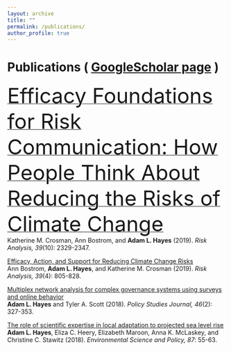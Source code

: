 ```yaml
---
layout: archive
title: ""
permalink: /publications/
author_profile: true
---
```


# Publications ( [GoogleScholar page](https://scholar.google.com/citations?user=X7RSdYUAAAAJ&hl=en) )

[<font size="14">Efficacy Foundations for Risk Communication: How People Think About Reducing the Risks of Climate Change </font>](https://doi.org/10.1111/risa.13334)\
Katherine M. Crosman, Ann Bostrom, and **Adam L. Hayes** (2019). *Risk Analysis, 39*(10): 2329-2347.

[Efficacy, Action, and Support for Reducing Climate Change Risks](https://doi.org/10.1111/risa.13210)\
Ann Bostrom, **Adam L. Hayes**, and Katherine M. Crosman (2019). *Risk Analysis, 39*(4): 805-828.

[Multiplex network analysis for complex governance systems using surveys and online behavior](https://doi.org/10.1111/psj.12210)\
**Adam L. Hayes** and Tyler A. Scott (2018). *Policy Studies Journal, 46*(2): 327-353.

[The role of scientific expertise in local adaptation to projected sea level rise](https://doi.org/10.1016/j.envsci.2018.05.012)\
**Adam L. Hayes**, Eliza C. Heery, Elizabeth Maroon, Anna K. McLaskey, and Christine C. Stawitz (2018). *Environmental Science and Policy, 87*: 55-63.

